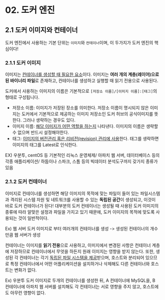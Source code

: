 # 02. 도커 엔진
## 2.1 도커 이미지와 컨테이너
도커 엔진에서 사용하는 기본 단위는 `이미지`와 `컨테이너`이며, 이 두가지가 도커 엔진의 핵심이다!

### 2.1.1 도커 이미지
이미지는 <u>컨테이너를 생성할 때 필요한 요소</u>이다. 이미지는 **여러 개의 계층(레이어)으로 된 바이너리 파일**로 존재하고, 컨테이너를 생성하고 실행할 때 읽기 전용으로 사용된다.

도커에서 사용하는 이미지의 이름은 기본적으로 `[저장소 이름]/[이미지 이름]:[태그]`의 형태로 구성됩니다.

- 저장소 이름: 이미지가 저장된 장소를 의미한다. 저장소 이름이 명시되지 않은 이미지는 도커에서 기본적으로 제공하는 이미지 저장소인 도커 허브의 공식이미지를 뜻한다. 그러나 생략하는 경우도 있다.
- 이미지 이름: <u>해당 이미지가 어떤 역할을 하는지</u> 나타낸다. 이미지의 이름은 생략할 수 없으며 반드시 설정해야한다.
- 태그: <u>이미지의 버전관리 혹은 리비전(revision) 관리에 사용</u>한다. 태그를 생략하면 이미지의 태그를 Latest로 인식한다.

EX) 우분투, centOS 등 기본적인 리눅스 운영체제/ 아파치 웹 서버, 데이터베이스 등의 각종 애플리케이션/ 하둡이나 스파크, 스톰 등의 빅데이터 분석도구까지 갖가지 종류가 있음 

### 2.1.2 도커 컨테이너

이미지로 컨테이너를 생성하면 해당 이미지의 목적에 맞는 파일이 들어 있는 파일시스템과 격리된 시스템 자원 및 네트워크를 사용할 수 있는 **독립된 공간**이 생성되고, 이것이 바로 도커 컨테이너가 된다!
대부분의 도커 컨테이너는 생성될 때 사용된 도커 이미지의 종류에 따라 알맞은 설정과 파일을 가지고 있기 때문에, 도커 이미지의 목적에 맞도록 사용되는 것이 일반적이다.

Ex) 웹 서버 도커 이미지로 부터 여러개의 컨테이너를 생성 -> 생성된 컨테이너의 개수만큼 웹 서버가 생성

컨테이너는 이미지를 **읽기 전용**으로 사용하고, 이미지에서 변경된 사항은 컨테이너 계층에 저장하므로 컨테이너에서 무엇을 하든지 원래 이미지는 영향을 받지 않는다.
또한, 생성된 각 컨테이너는 각기 <u>독립된 파일 시스템을 제공</u>받으며, 호스트와 분리되어 있으므로 특정 컨테이너에서 어떤 어플리케이션을 설치하거나 삭제해도 다른 컨테이너와 호스트는 변화가 없다.

Ex) 우분투 도커 이미지로 두개의 컨테이너를 생성한 뒤, A 컨테이너에 MySQL을, B 컨테이너에 아파치 웹 서버를 설치해도 각 컨테이너는 서로 영향을 주지 않고, 호스트에도 아무런 영향이 없다.
